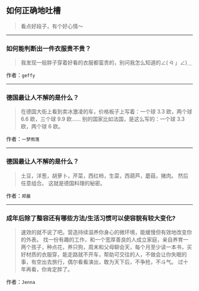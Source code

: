 ## 如何正确地吐槽

> 看点好段子，有个好心情～


 
---

### 如何能判断出一件衣服贵不贵？

> 我发现一般胖子穿着好看的衣服都蛮贵的，别问我怎么知道的∠( ᐛ 」∠)＿


作者：`geffy`

---

### 德国最让人不解的是什么？

> 在德国大街上看到卖冰激凌的车，价格板子上写着：一个球 3.3 欧，两个球 6.6 欧，三个球 9.9 欧……
> 别的国家比如法国，是这么写的：一个球 3.3 欧，两个球 6 欧。


作者：`一梦雨落`

---

### 德国最让人不解的是什么？

> 土豆，洋葱，胡萝卜，芹菜，西红柿，生菜，西葫芦，蘑菇，猪肉。
> 然后任意组合。
> 这就是德国料理的秘密。


作者：`郑晨`

---

### 成年后除了整容还有哪些方法/生活习惯可以使容貌有较大变化?

> 速效的就不说了吧。营造持续滋养你身心的微环境，能缓慢但有效地改变你的外表。
> 找一份有趣的工作，和一个宽厚善良的人成立家庭，亲自养育一两个孩子，种点花，养只狗，周末和父母聊会天，每个月至少读一本书，买好材质的衣服穿，能走路就不开车，帮助可交往的人，不做会让你失眠的事，有空出去旅行，偶尔看看演出，敢为天下后，不争抢，不斗气。
> 过十年再看，你肯定胖了。


作者：`Jenna`